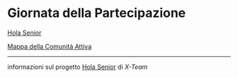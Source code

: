 # Giornata della Partecipazione

[Hola Senior](HolaSenior)

[Mappa della Comunità Attiva](https://www.google.com/maps/d/viewer?mid=1Y0Behd74AbURJWipOS1cM5oz5ThY5OCT&ll=43.77263134963832%2C11.284330081453232&z=12)

---
informazioni sul progetto [Hola Senior](progetto) di _X-Team_
